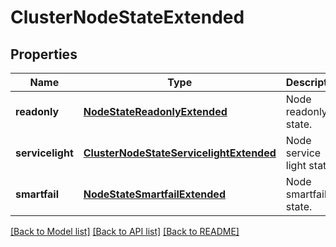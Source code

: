 # ClusterNodeStateExtended

## Properties
Name | Type | Description | Notes
------------ | ------------- | ------------- | -------------
**readonly** | [**NodeStateReadonlyExtended**](NodeStateReadonlyExtended.md) | Node readonly state. | [optional] 
**servicelight** | [**ClusterNodeStateServicelightExtended**](ClusterNodeStateServicelightExtended.md) | Node service light state. | [optional] 
**smartfail** | [**NodeStateSmartfailExtended**](NodeStateSmartfailExtended.md) | Node smartfail state. | [optional] 

[[Back to Model list]](../README.md#documentation-for-models) [[Back to API list]](../README.md#documentation-for-api-endpoints) [[Back to README]](../README.md)


